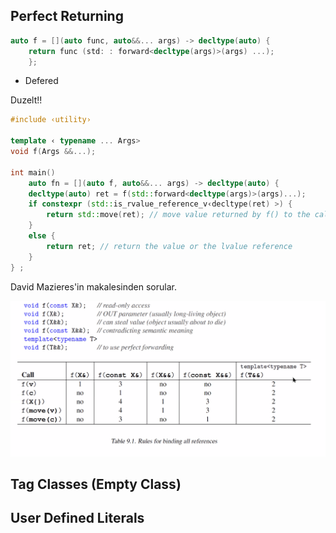 ## Perfect Returning

```cpp
auto f = [](auto func, auto&&... args) -> decltype(auto) {
    return func (std: : forward<decltype(args)>(args) ...);
    };
```
- Defered


Duzelt!!
```cpp
#include ‹utility›

template ‹ typename ... Args>
void f(Args &&...);

int main()
    auto fn = [](auto f, auto&&... args) -> decltype(auto) {
    decltype(auto) ret = f(std::forward<decltype(args)>(args)...);
    if constexpr (std::is_rvalue_reference_v‹decltype(ret) >) {
        return std::move(ret); // move value returned by f() to the caller
    }
    else {
        return ret; // return the value or the lvalue reference
    }
} ;
```

David Mazieres'in makalesinden sorular.


![Overload onceligi, template ile](OverloadPriority.png)

## Tag Classes (Empty Class)

## User Defined Literals
